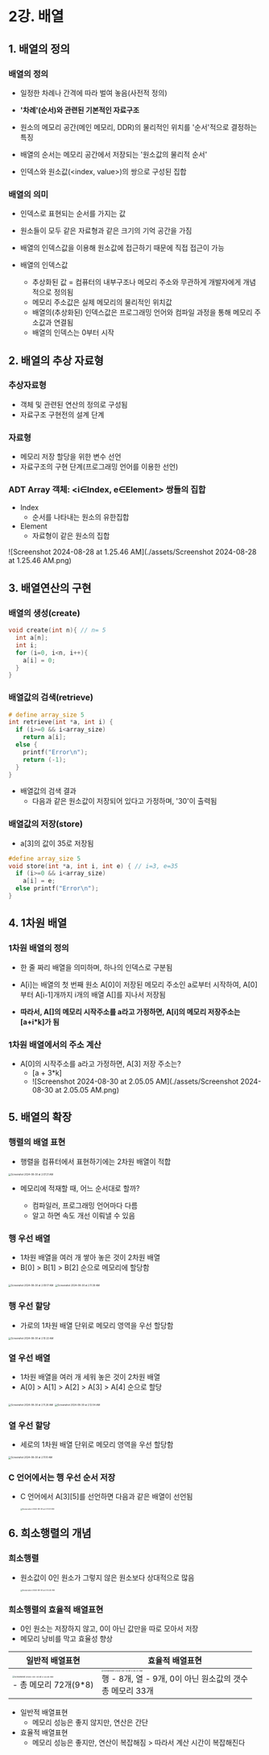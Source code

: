 # 2강. 배열

## 1. 배열의 정의

### 배열의 정의

- 일정한 차례나 간격에 따라 벌여 놓음(사전적 정의)
- **'차례'(순서)와 관련된 기본적인 자료구조**

- 원소의 메모리 공간(메인 메모리, DDR)의 물리적인 위치를 '순서'적으로 결정하는 특징
- 배열의 순서는 메모리 공간에서 저장되는 '원소값의 물리적 순서'
- 인덱스와 원소값(<index, value>)의 쌍으로 구성된 집합



### 배열의 의미

- 인덱스로 표현되는 순서를 가지는 값
- 원소들이 모두 같은 자료형과 같은 크기의 기억 공간을 가짐
- 배열의 인덱스값을 이용해 원소값에 접근하기 때문에 직접 접근이 가능

- 배열의 인덱스값
  - 추상화된 값 = 컴퓨터의 내부구조나 메모리 주소와 무관하게 개발자에게 개념적으로 정의됨
  - 메모리 주소값은 실제 메모리의 물리적인 위치값
  - 배열의(추상화된) 인덱스값은 프로그래밍 언어와 컴파일 과정을 통해  메모리 주소값과 연결됨
  - 배열의 인덱스는 0부터 시작



## 2. 배열의 추상 자료형

### 추상자료형

- 객체 및 관련된 연산의 정의로 구성됨
- 자료구조 구현전의 설계 단계



### 자료형

- 메모리 저장 할당을 위한 변수 선언
- 자료구조의 구현 단계(프로그래밍 언어를 이용한 선언)



### ADT Array 객체: <i∈Index, e∈Element> 쌍들의 집합

- Index
  - 순서를 나타내는 원소의 유한집합
- Element
  - 자료형이 같은 원소의 집합

![Screenshot 2024-08-28 at 1.25.46 AM](./assets/Screenshot 2024-08-28 at 1.25.46 AM.png)



## 3. 배열연산의 구현

### 배열의 생성(create)

```c
void create(int n){ // n= 5
  int a[n];
  int i;
  for (i=0, i<n, i++){
    a[i] = 0;
  }
} 
```



### 배열값의 검색(retrieve)

```c
# define array_size 5
int retrieve(int *a, int i) {
  if (i>=0 && i<array_size)
    return a[i];
  else {
    printf("Error\n");
    return (-1);
  }
}
```

- 배열값의 검색 결과
  - 다음과 같은 원소값이 저장되어 있다고 가정하며, '30'이 출력됨



### 배열값의 저장(store)

- a[3]의 값이 35로 저장됨

```c
#define array_size 5
void store(int *a, int i, int e) { // i=3, e=35
  if (i>=0 && i<array_size)
    a[i] = e;
  else printf("Error\n");
}
```



## 4. 1차원 배열

### 1차원 배열의 정의

- 한 줄 짜리 배열을 의미하며, 하나의 인덱스로 구분됨

- A[i]는 배열의 첫 번째 원소 A[0]이 저장된 메모리 주소인 a로부터 시작하여, A[0]부터 A[i-1]개까지 i개의 배열 A[]를 지나서 저장됨
- **따라서, A[]의 메모리 시작주소를 a라고 가정하면, A[i]의 메모리 저장주소는 [a+i*k]가 됨**



### 1차원 배열에서의 주소 계산

- A[0]의 시작주소를 a라고 가정하면, A[3] 저장 주소는?
  - [a + 3*k]
  - ![Screenshot 2024-08-30 at 2.05.05 AM](./assets/Screenshot 2024-08-30 at 2.05.05 AM.png)





## 5. 배열의 확장

### 행렬의 배열 표현

- 행렬을 컴퓨터에서 표현하기에는 2차원 배열이 적합

<img src="./assets/Screenshot 2024-08-30 at 2.07.21 AM.png" alt="Screenshot 2024-08-30 at 2.07.21 AM" style="zoom: 33%;" />

- 메모리에 적재할 때, 어느 순서대로 할까?

  - 컴파일러, 프로그래밍 언어마다 다름
  - 알고 하면 속도 개선 이뤄낼 수 있음

  

### 행 우선 배열

- 1차원 배열을 여러 개 쌓아 놓은 것이 2차원 배열
-  B[0] > B[1] > B[2] 순으로 메모리에 할당함

<img src="./assets/Screenshot 2024-08-30 at 2.09.17 AM.png" alt="Screenshot 2024-08-30 at 2.09.17 AM" style="zoom:33%;" />

<img src="./assets/Screenshot 2024-08-30 at 2.11.39 AM.png" alt="Screenshot 2024-08-30 at 2.11.39 AM" style="zoom:33%;" />

### 행 우선 할당

- 가로의 1차원 배열 단위로 메모리 영역을 우선 할당함

<img src="./assets/Screenshot 2024-08-30 at 2.10.22 AM.png" alt="Screenshot 2024-08-30 at 2.10.22 AM" style="zoom:33%;" />









### 열 우선 배열

- 1차원 배열을 여러 개 세워 놓은 것이 2차원 배열
- A[0] > A[1] > A[2] > A[3] > A[4] 순으로 할당

<img src="./assets/Screenshot 2024-08-30 at 2.11.26 AM.png" alt="Screenshot 2024-08-30 at 2.11.26 AM" style="zoom:33%;" />

<img src="./assets/Screenshot 2024-08-30 at 2.12.04 AM.png" alt="Screenshot 2024-08-30 at 2.12.04 AM" style="zoom:33%;" />



### 열 우선 할당

- 세로의 1차원 배열 단위로 메모리 영역을 우선 할당함

<img src="./assets/Screenshot 2024-08-30 at 2.11.10 AM.png" alt="Screenshot 2024-08-30 at 2.11.10 AM" style="zoom:33%;" />



### C 언어에서는 행 우선 순서 저장

- C 언어에서 A\[3][5]를 선언하면 다음과 같은 배열이 선언됨

  <img src="./assets/Screenshot 2024-08-30 at 2.13.51 AM.png" alt="Screenshot 2024-08-30 at 2.13.51 AM" style="zoom:25%;" />



## 6. 희소행렬의 개념

### 희소행렬

- 원소값이 0인 원소가 그렇지 않은 원소보다 상대적으로 많음

  <img src="./assets/Screenshot 2024-08-30 at 2.14.40 AM.png" alt="Screenshot 2024-08-30 at 2.14.40 AM" style="zoom:25%;" />



### 희소행렬의 효율적 배열표현

- 0인 원소는 저장하지 않고, 0이 아닌 값만을 따로 모아서 저장
- 메모리 낭비를 막고 효율성 향상

| 일반적 배열표현                                              | 효율적 배열표현                                              |
| ------------------------------------------------------------ | ------------------------------------------------------------ |
| <img src="./assets/Screenshot 2024-08-30 at 2.14.40 AM.png" alt="Screenshot 2024-08-30 at 2.14.40 AM" style="zoom:25%;" /><br>- 총 메모리 72개(9*8) | <img src="./assets/Screenshot 2024-08-30 at 2.16.31 AM.png" alt="Screenshot 2024-08-30 at 2.16.31 AM" style="zoom:25%;" /><br>행 - 8개, 열 - 9개, 0이 아닌 원소값의 갯수 <br>총 메모리 33개 |

- 일반적 배열표현
  - 메모리 성능은 좋지 않지만, 연산은 간단
- 효율적 배열표현
  - 메모리 성능은 좋지만, 연산이 복잡해짐 > 따라서 계산 시간이 복잡해진다

